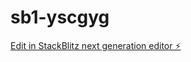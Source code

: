 # sb1-yscgyg

[Edit in StackBlitz next generation editor ⚡️](https://stackblitz.com/~/github.com/Remedymusick/sb1-yscgyg)
